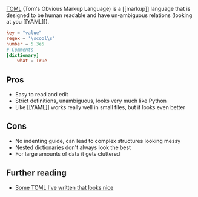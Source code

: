 [TOML](https://toml.io/en/) (Tom's Obvious Markup Language) is a [[markup]] language that is designed to be human readable and have un-ambiguous relations (looking at you [[YAML]]).


```TOML
key = "value"
regex = '\scool\s'
number = 5.3e5
# Comments
[dictionary]
	what = True
```

## Pros

- Easy to read and edit
- Strict definitions, unambiguous, looks very much like Python
- Like [[YAML]] works really well in small files, but it looks even better

## Cons
- No indenting guide, can lead to complex structures looking messy
- Nested dictionaries don't always look the best
- For large amounts of data it gets cluttered

## Further reading

- [Some TOML I've written that looks nice](https://github.com/DarkKronicle/Vibe/blob/main/sample-rules/filter.toml)
